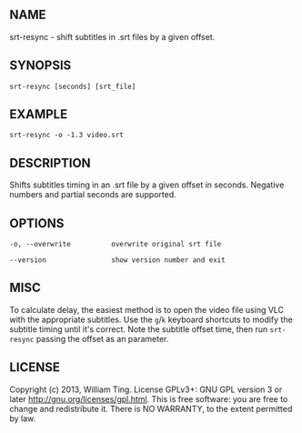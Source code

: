 ## NAME

srt-resync - shift subtitles in .srt files by a given offset.

## SYNOPSIS

    srt-resync [seconds] [srt_file]

## EXAMPLE

    srt-resync -o -1.3 video.srt

## DESCRIPTION

Shifts subtitles timing in an .srt file by a given offset in seconds. Negative
numbers and partial seconds are supported.

## OPTIONS

    -o, --overwrite          overwrite original srt file

    --version                show version number and exit

## MISC

To calculate delay, the easiest method is to open the video file using VLC with
the appropriate subtitles. Use the `g`/`k` keyboard shortcuts to modify the
subtitle timing until it's correct. Note the subtitle offset time, then run
`srt-resync` passing the offset as an parameter.

## LICENSE

Copyright (c) 2013, William Ting. License GPLv3+: GNU GPL
version 3 or later <http://gnu.org/licenses/gpl.html>. This is free
software: you are free to change and redistribute it. There is NO
WARRANTY, to the extent permitted by law.
